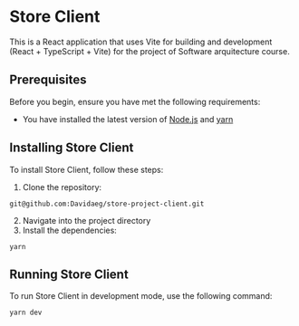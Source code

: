 # Store Client

This is a React application that uses Vite for building and development (React + TypeScript + Vite) for the project of Software arquitecture course.

## Prerequisites

Before you begin, ensure you have met the following requirements:

- You have installed the latest version of [Node.js](https://nodejs.org/en/download/) and [yarn](https://classic.yarnpkg.com/lang/en/docs/install/#mac-stable)

## Installing Store Client

To install Store Client, follow these steps:

1. Clone the repository:

```
git@github.com:Davidaeg/store-project-client.git
```

2. Navigate into the project directory
3. Install the dependencies:

```
yarn
```

## Running Store Client

To run Store Client in development mode, use the following command:

```
yarn dev
```
